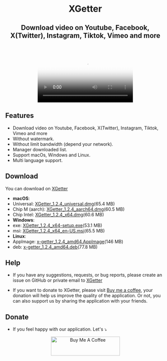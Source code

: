 <h1 align="center"> XGetter </h1>
<h2 align="center"> Download video on Youtube, Facebook, X(Twitter), Instagram, Tiktok, Vimeo and more </h2>
<br/>
<p align="center">
<video src="https://github.com/user-attachments/assets/58aa9edd-f701-4904-8088-2c97094848e4" controls poster="https://github.com/user-attachments/assets/74b83224-43ec-401f-bc0b-46ea2ce600bb">
</video>
</p>

## Features

- Download video on Youtube, Facebook, X(Twitter), Instagram, Tiktok, Vimeo and more
- Without watermark.
- Without limit bandwidth (depend your network).
- Manager downloaded list.
- Support macOs, Windows and Linux.
- Multi language support.

## Download


You can download on [XGetter](https://xgetter.com/)


- **macOS**:
- Universal:  [XGetter_1.2.4_universal.dmg](https://github.com/xgetter-team/xgetter/releases/download/1.2.4/XGetter_1.2.4_universal.dmg)(65.4 MB)
- Chip M (aarch): [XGetter_1.2.4_aarch64.dmg](https://github.com/xgetter-team/xgetter/releases/download/1.2.4/XGetter_1.2.4_aarch64.dmg)(60.5 MB)
- Chip Intel: [XGetter_1.2.4_x64.dmg](https://github.com/xgetter-team/xgetter/releases/download/1.2.4/XGetter_1.2.4_x64.dmg)(60.6 MB)
- **Windows**:
- exe: [XGetter_1.2.4_x64-setup.exe](https://github.com/xgetter-team/xgetter/releases/download/1.2.4/XGetter_1.2.4_x64-setup.exe)(53.1 MB)
- msi: [XGetter_1.2.4_x64_en-US.msi](https://github.com/xgetter-team/xgetter/releases/download/1.2.4/XGetter_1.2.4_x64_en-US.msi)(65.5 MB)
- **Linux**:
- AppImage: [x-getter_1.2.4_amd64.AppImage](https://github.com/xgetter-team/xgetter/releases/download/1.2.4/x-getter_1.2.4_amd64.AppImage)(146 MB)
- deb: [x-getter_1.2.4_amd64.deb](https://github.com/xgetter-team/xgetter/releases/download/1.2.4/x-getter_1.2.4_amd64.deb)(77.8 MB)

## Help

- If you have any suggestions, requests, or bug reports, please create an issue on GitHub or private email to [XGetter](mailto:admin@xgetter.com)

- If you want to donate to XGetter, please visit [Buy me a coffee](https://buymeacoffee.com/tdcvtt?utm_source=Xgetter_web), your donation will help us improve the quality of the application. Or not, you can also support us by sharing the application with your friends.

## Donate

- If you feel happy with our application. Let's ⤵
<p align="Center">
<a href="https://www.buymeacoffee.com/tdcvtt" target="_blank"><img src="https://cdn.buymeacoffee.com/buttons/v2/default-yellow.png" alt="Buy Me A Coffee" style="height: 60px !important;width: 217px !important;" ></a>
</p>
